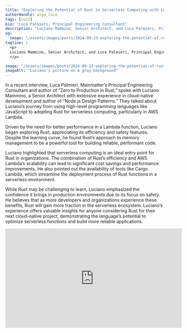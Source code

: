 ```yaml
---
title: "Exploring the Potential of Rust in Serverless Computing with Luciano Mammino"
authorHandle: algo_luca
tags: [rust]
bio: "Luca Palmieri, Principal Engineering Consultant"
description: "Luciano Mammino, Senior Architect, and Luca Palmieri, Principal Engineering Consultant, discuss Luciano’s shift from JavaScript to Rust for serverless computing, highlighting Rust’s performance, safety, and its potential to optimize AWS Lambda functions."
og:
  image: "/assets/images/posts/2024-09-23-exploring-the-potential-of-rust-in-serverless-computing-with-luciano-mammino/og-image.png"
tagline: |
  <p>
  Luciano Mammino, Senior Architect, and Luca Palmieri, Principal Engineering Consultant, discuss Luciano’s shift from JavaScript to Rust for serverless computing, highlighting Rust’s performance, safety, and its potential to optimize AWS Lambda functions.
  </p>

image: "/assets/images/posts/2024-09-23-exploring-the-potential-of-rust-in-serverless-computing-with-luciano-mammino/header.jpg"
imageAlt: "Luciano's picture on a gray background"
---
```


In a recent interview, Luca Palmieri, Mainmatter’s Principal Engineering Consultant and author of “Zero to Production in Rust,” spoke with Luciano Mammino, a Senior Architect with extensive experience in cloud-native development and author of “Node.js Design Patterns.” They talked about Luciano’s journey from using high-level programming languages like JavaScript to adopting Rust for serverless computing, particularly in AWS Lambda.

Driven by the need for better performance in a Lambda function, Luciano began exploring Rust, appreciating its efficiency and safety features. Despite the learning curve, he found Rust’s approach to memory management to be a powerful tool for building reliable, performant code.

Luciano highlighted that serverless computing is an ideal entry point for Rust in organizations. The combination of Rust’s efficiency and AWS Lambda’s scalability can lead to significant cost savings and performance improvements. He also pointed out the availability of tools like Cargo Lambda, which streamline the deployment process of Rust functions in a serverless environment.

While Rust may be challenging to learn, Luciano emphasized the confidence it brings in production environments due to its focus on safety. He believes that as more developers and organizations experience these benefits, Rust will gain more traction in the serverless ecosystem. Luciano’s experience offers valuable insights for anyone considering Rust for their next cloud-native project, demonstrating the language’s potential to optimize serverless functions and build more reliable applications.

<iframe width="560" height="315" src="https://www.youtube.com/embed/U9JZD7d9OmA" title="Embedded video of Luciano's interview" frameborder="0" allow="accelerometer; autoplay; clipboard-write; encrypted-media; gyroscope; picture-in-picture; web-share" allowfullscreen></iframe>
